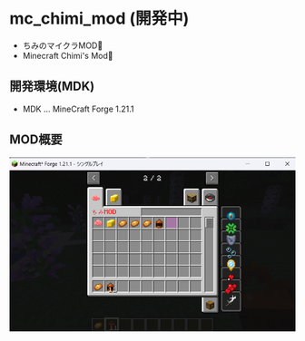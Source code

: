 # mc_chimi_mod (開発中)
- ちみのマイクラMOD🥳
- Minecraft Chimi's Mod🥳

## 開発環境(MDK)
 - MDK ... MineCraft Forge 1.21.1

## MOD概要
![mod](doc/mod_tab.png)
 <!-- ![mod_read_img](doc/mod_read.png) -->
